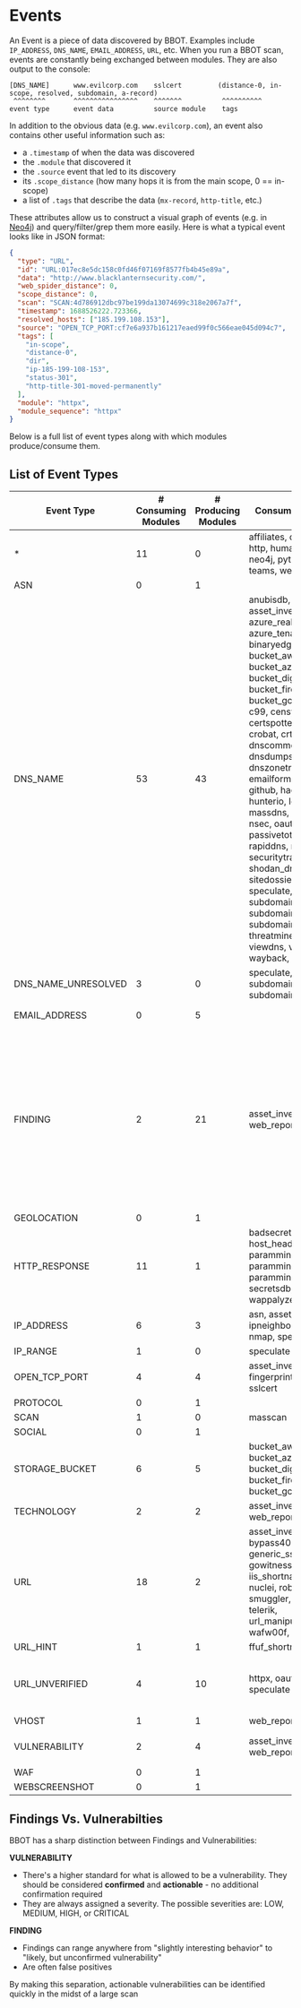 # Events

An Event is a piece of data discovered by BBOT. Examples include `IP_ADDRESS`, `DNS_NAME`, `EMAIL_ADDRESS`, `URL`, etc. When you run a BBOT scan, events are constantly being exchanged between modules. They are also output to the console:

```text
[DNS_NAME]      www.evilcorp.com    sslcert         (distance-0, in-scope, resolved, subdomain, a-record)
 ^^^^^^^^       ^^^^^^^^^^^^^^^^    ^^^^^^^          ^^^^^^^^^^
event type      event data          source module    tags
```

In addition to the obvious data (e.g. `www.evilcorp.com`), an event also contains other useful information such as:

- a `.timestamp` of when the data was discovered
- the `.module` that discovered it
- the `.source` event that led to its discovery
- its `.scope_distance` (how many hops it is from the main scope, 0 == in-scope)
- a list of `.tags` that describe the data (`mx-record`, `http-title`, etc.)

These attributes allow us to construct a visual graph of events (e.g. in [Neo4j](../output#neo4j)) and query/filter/grep them more easily. Here is what a typical event looks like in JSON format:

```json
{
  "type": "URL",
  "id": "URL:017ec8e5dc158c0fd46f07169f8577fb4b45e89a",
  "data": "http://www.blacklanternsecurity.com/",
  "web_spider_distance": 0,
  "scope_distance": 0,
  "scan": "SCAN:4d786912dbc97be199da13074699c318e2067a7f",
  "timestamp": 1688526222.723366,
  "resolved_hosts": ["185.199.108.153"],
  "source": "OPEN_TCP_PORT:cf7e6a937b161217eaed99f0c566eae045d094c7",
  "tags": [
    "in-scope",
    "distance-0",
    "dir",
    "ip-185-199-108-153",
    "status-301",
    "http-title-301-moved-permanently"
  ],
  "module": "httpx",
  "module_sequence": "httpx"
}
```

Below is a full list of event types along with which modules produce/consume them.

## List of Event Types

<!-- BBOT EVENTS -->
| Event Type          | # Consuming Modules   | # Producing Modules   | Consuming Modules                                                                                                                                                                                                                                                                                                                                                                                                                                                                                                                                                                                        | Producing Modules                                                                                                                                                                                                                                                                                                                                                                                                                                           |
|---------------------|-----------------------|-----------------------|----------------------------------------------------------------------------------------------------------------------------------------------------------------------------------------------------------------------------------------------------------------------------------------------------------------------------------------------------------------------------------------------------------------------------------------------------------------------------------------------------------------------------------------------------------------------------------------------------------|-------------------------------------------------------------------------------------------------------------------------------------------------------------------------------------------------------------------------------------------------------------------------------------------------------------------------------------------------------------------------------------------------------------------------------------------------------------|
| *                   | 11                    | 0                     | affiliates, csv, discord, http, human, json, neo4j, python, slack, teams, websocket                                                                                                                                                                                                                                                                                                                                                                                                                                                                                                                      |                                                                                                                                                                                                                                                                                                                                                                                                                                                             |
| ASN                 | 0                     | 1                     |                                                                                                                                                                                                                                                                                                                                                                                                                                                                                                                                                                                                          | asn                                                                                                                                                                                                                                                                                                                                                                                                                                                         |
| DNS_NAME            | 53                    | 43                    | anubisdb, asset_inventory, azure_realm, azure_tenant, bevigil, binaryedge, bucket_aws, bucket_azure, bucket_digitalocean, bucket_firebase, bucket_gcp, builtwith, c99, censys, certspotter, columbus, crobat, crt, digitorus, dnscommonsrv, dnsdumpster, dnszonetransfer, emailformat, fullhunt, github, hackertarget, hunterio, leakix, massdns, myssl, nmap, nsec, oauth, otx, passivetotal, pgp, rapiddns, riddler, securitytrails, shodan_dns, sitedossier, skymem, speculate, subdomain_hijack, subdomaincenter, subdomains, sublist3r, threatminer, urlscan, viewdns, virustotal, wayback, zoomeye | anubisdb, azure_realm, azure_tenant, bevigil, binaryedge, builtwith, c99, censys, certspotter, columbus, crobat, crt, digitorus, dnscommonsrv, dnsdumpster, dnszonetransfer, fullhunt, hackertarget, hunterio, leakix, massdns, myssl, nsec, ntlm, oauth, otx, passivetotal, rapiddns, riddler, securitytrails, shodan_dns, sitedossier, speculate, sslcert, subdomaincenter, sublist3r, threatminer, urlscan, vhost, viewdns, virustotal, wayback, zoomeye |
| DNS_NAME_UNRESOLVED | 3                     | 0                     | speculate, subdomain_hijack, subdomains                                                                                                                                                                                                                                                                                                                                                                                                                                                                                                                                                                  |                                                                                                                                                                                                                                                                                                                                                                                                                                                             |
| EMAIL_ADDRESS       | 0                     | 5                     |                                                                                                                                                                                                                                                                                                                                                                                                                                                                                                                                                                                                          | emailformat, hunterio, pgp, skymem, sslcert                                                                                                                                                                                                                                                                                                                                                                                                                 |
| FINDING             | 2                     | 21                    | asset_inventory, web_report                                                                                                                                                                                                                                                                                                                                                                                                                                                                                                                                                                              | badsecrets, bucket_aws, bucket_azure, bucket_digitalocean, bucket_firebase, bucket_gcp, bypass403, git, host_header, hunt, ntlm, nuclei, paramminer_cookies, paramminer_getparams, paramminer_headers, secretsdb, smuggler, speculate, subdomain_hijack, telerik, url_manipulation                                                                                                                                                                          |
| GEOLOCATION         | 0                     | 1                     |                                                                                                                                                                                                                                                                                                                                                                                                                                                                                                                                                                                                          | ipstack                                                                                                                                                                                                                                                                                                                                                                                                                                                     |
| HTTP_RESPONSE       | 11                    | 1                     | badsecrets, excavate, host_header, hunt, ntlm, paramminer_cookies, paramminer_getparams, paramminer_headers, secretsdb, speculate, wappalyzer                                                                                                                                                                                                                                                                                                                                                                                                                                                            | httpx                                                                                                                                                                                                                                                                                                                                                                                                                                                       |
| IP_ADDRESS          | 6                     | 3                     | asn, asset_inventory, ipneighbor, ipstack, nmap, speculate                                                                                                                                                                                                                                                                                                                                                                                                                                                                                                                                               | asset_inventory, ipneighbor, speculate                                                                                                                                                                                                                                                                                                                                                                                                                      |
| IP_RANGE            | 1                     | 0                     | speculate                                                                                                                                                                                                                                                                                                                                                                                                                                                                                                                                                                                                |                                                                                                                                                                                                                                                                                                                                                                                                                                                             |
| OPEN_TCP_PORT       | 4                     | 4                     | asset_inventory, fingerprintx, httpx, sslcert                                                                                                                                                                                                                                                                                                                                                                                                                                                                                                                                                            | asset_inventory, masscan, nmap, speculate                                                                                                                                                                                                                                                                                                                                                                                                                   |
| PROTOCOL            | 0                     | 1                     |                                                                                                                                                                                                                                                                                                                                                                                                                                                                                                                                                                                                          | fingerprintx                                                                                                                                                                                                                                                                                                                                                                                                                                                |
| SCAN                | 1                     | 0                     | masscan                                                                                                                                                                                                                                                                                                                                                                                                                                                                                                                                                                                                  |                                                                                                                                                                                                                                                                                                                                                                                                                                                             |
| SOCIAL              | 0                     | 1                     |                                                                                                                                                                                                                                                                                                                                                                                                                                                                                                                                                                                                          | social                                                                                                                                                                                                                                                                                                                                                                                                                                                      |
| STORAGE_BUCKET      | 6                     | 5                     | bucket_aws, bucket_azure, bucket_digitalocean, bucket_firebase, bucket_gcp, speculate                                                                                                                                                                                                                                                                                                                                                                                                                                                                                                                    | bucket_aws, bucket_azure, bucket_digitalocean, bucket_firebase, bucket_gcp                                                                                                                                                                                                                                                                                                                                                                                  |
| TECHNOLOGY          | 2                     | 2                     | asset_inventory, web_report                                                                                                                                                                                                                                                                                                                                                                                                                                                                                                                                                                              | gowitness, wappalyzer                                                                                                                                                                                                                                                                                                                                                                                                                                       |
| URL                 | 18                    | 2                     | asset_inventory, bypass403, ffuf, generic_ssrf, git, gowitness, httpx, iis_shortnames, ntlm, nuclei, robots, smuggler, speculate, telerik, url_manipulation, vhost, wafw00f, web_report                                                                                                                                                                                                                                                                                                                                                                                                                  | gowitness, httpx                                                                                                                                                                                                                                                                                                                                                                                                                                            |
| URL_HINT            | 1                     | 1                     | ffuf_shortnames                                                                                                                                                                                                                                                                                                                                                                                                                                                                                                                                                                                          | iis_shortnames                                                                                                                                                                                                                                                                                                                                                                                                                                              |
| URL_UNVERIFIED      | 4                     | 10                    | httpx, oauth, social, speculate                                                                                                                                                                                                                                                                                                                                                                                                                                                                                                                                                                          | bevigil, excavate, ffuf, ffuf_shortnames, github, gowitness, hunterio, robots, urlscan, wayback                                                                                                                                                                                                                                                                                                                                                             |
| VHOST               | 1                     | 1                     | web_report                                                                                                                                                                                                                                                                                                                                                                                                                                                                                                                                                                                               | vhost                                                                                                                                                                                                                                                                                                                                                                                                                                                       |
| VULNERABILITY       | 2                     | 4                     | asset_inventory, web_report                                                                                                                                                                                                                                                                                                                                                                                                                                                                                                                                                                              | badsecrets, generic_ssrf, nuclei, telerik                                                                                                                                                                                                                                                                                                                                                                                                                   |
| WAF                 | 0                     | 1                     |                                                                                                                                                                                                                                                                                                                                                                                                                                                                                                                                                                                                          | wafw00f                                                                                                                                                                                                                                                                                                                                                                                                                                                     |
| WEBSCREENSHOT       | 0                     | 1                     |                                                                                                                                                                                                                                                                                                                                                                                                                                                                                                                                                                                                          | gowitness                                                                                                                                                                                                                                                                                                                                                                                                                                                   |
<!-- END BBOT EVENTS -->

## Findings Vs. Vulnerabilties

BBOT has a sharp distinction between Findings and Vulnerabilities:

**VULNERABILITY**

* There's a higher standard for what is allowed to be a vulnerability. They should be considered **confirmed** and **actionable​** - no additional confirmation required
* They are always assigned a severity. The possible severities are: LOW, MEDIUM, HIGH, or CRITICAL​

**FINDING​**

* Findings can range anywhere from "slightly interesting behavior" to "likely, but unconfirmed vulnerability"​
* Are often false positives

By making this separation, actionable vulnerabilities can be identified quickly in the midst of a large scan
